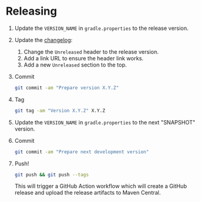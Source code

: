 # Releasing

1. Update the `VERSION_NAME` in `gradle.properties` to the release version.

2. Update the [changelog](docs/changes/README.md):
   1. Change the `Unreleased` header to the release version.
   2. Add a link URL to ensure the header link works.
   3. Add a new `Unreleased` section to the top.

3. Commit

   ```sh
   git commit -am "Prepare version X.Y.Z"
   ```

4. Tag

   ```sh
   git tag -am "Version X.Y.Z" X.Y.Z
   ```

5. Update the `VERSION_NAME` in `gradle.properties` to the next "SNAPSHOT" version.

6. Commit

   ```sh
   git commit -am "Prepare next development version"
   ```

7. Push!

   ```sh
   git push && git push --tags
   ```

   This will trigger a GitHub Action workflow which will create a GitHub release and upload the
   release artifacts to Maven Central.
